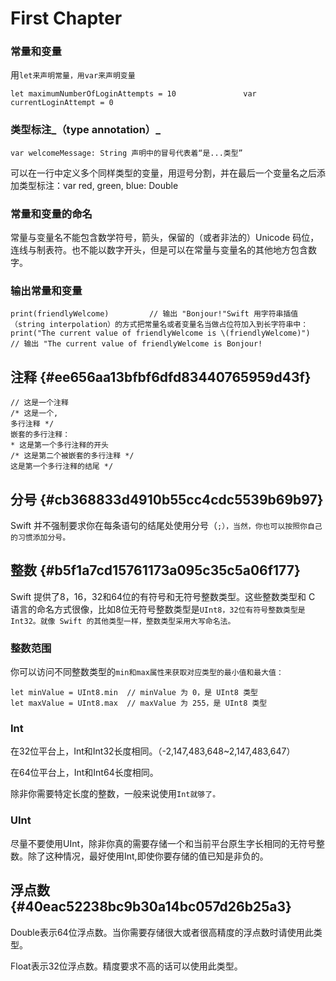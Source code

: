 # First Chapter

### 常量和变量

用`let来声明常量，用var来声明变量`

`let maximumNumberOfLoginAttempts = 10              
 var currentLoginAttempt = 0`

### 类型标注_（type annotation）_

```
var welcomeMessage: String 声明中的冒号代表着“是...类型”
```

可以在一行中定义多个同样类型的变量，用逗号分割，并在最后一个变量名之后添加类型标注：var red, green, blue: Double

### 常量和变量的命名

常量与变量名不能包含数学符号，箭头，保留的（或者非法的）Unicode 码位，连线与制表符。也不能以数字开头，但是可以在常量与变量名的其他地方包含数字。

### 输出常量和变量

`print(friendlyWelcome)        
// 输出 "Bonjour!"Swift 用字符串插值（string interpolation）的方式把常量名或者变量名当做占位符加入到长字符串中：print("The current value of friendlyWelcome is \(friendlyWelcome)")        
// 输出 "The current value of friendlyWelcome is Bonjour!`

## 注释 {#ee656aa13bfbf6dfd83440765959d43f}

```
// 这是一个注释
/* 这是一个,
多行注释 */
嵌套的多行注释：
* 这是第一个多行注释的开头
/* 这是第二个被嵌套的多行注释 */
这是第一个多行注释的结尾 */
```

## 分号 {#cb368833d4910b55cc4cdc5539b69b97}

Swift 并不强制要求你在每条语句的结尾处使用分号（`;），当然，你也可以按照你自己的习惯添加分号。`

## 整数 {#b5f1a7cd15761173a095c35c5a06f177}

Swift 提供了8，16，32和64位的有符号和无符号整数类型。这些整数类型和 C 语言的命名方式很像，比如8位无符号整数类型是`UInt8，32位有符号整数类型是Int32。就像 Swift 的其他类型一样，整数类型采用大写命名法。`

### 整数范围

你可以访问不同整数类型的`min和max属性来获取对应类型的最小值和最大值：`

```
let minValue = UInt8.min  // minValue 为 0，是 UInt8 类型
let maxValue = UInt8.max  // maxValue 为 255，是 UInt8 类型
```

### Int

在32位平台上，Int和Int32长度相同。（-2,147,483,648~2,147,483,647）

在64位平台上，Int和Int64长度相同。

除非你需要特定长度的整数，一般来说使用`Int就够了。`

### UInt

尽量不要使用UInt，除非你真的需要存储一个和当前平台原生字长相同的无符号整数。除了这种情况，最好使用Int,即使你要存储的值已知是非负的。

## 浮点数 {#40eac52238bc9b30a14bc057d26b25a3}

Double表示64位浮点数。当你需要存储很大或者很高精度的浮点数时请使用此类型。

Float表示32位浮点数。精度要求不高的话可以使用此类型。

